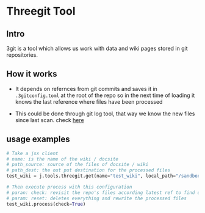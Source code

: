 # Threegit Tool

## Intro

3git is a tool which allows us work with data and wiki pages stored in git repositories.

## How it works

- It depends on refernces from git commits and saves it in `.3gitconfig.toml` at the root of the repo so in the next time of loading it knows the last reference where files have been processed

- This could be done through git log tool, that way we know the new files since last scan. check [here](https://github.com/threefoldtech/jumpscaleX_core/blob/master/JumpscaleCore/clients/git/GitClient.py#L219)

## usage examples

```python
# Take a jsx client
# name: is the name of the wiki / docsite
# path_source: source of the files of docsite / wiki
# path_dest: the out put destination for the processed files
test_wiki = j.tools.threegit.get(name="test_wiki", local_path="/sandbox/code/github/threefoldtech/jumpscaleX_threebot/ThreeBotPackages/zerobot/wiki_examples/wiki", path_dest="/test/test2")
```

```python
# Then execute process with this configuration
# paran: check: revisit the repo's files according latest ref to find out new changes
# param: reset: deletes everything and rewrite the processed files
test_wiki.process(check=True)
```
